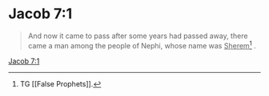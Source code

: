 # Jacob 7:1

> And now it came to pass after some years had passed away, there came a man among the people of Nephi, whose name was <u>Sherem</u>[^a] .

[Jacob 7:1](https://www.churchofjesuschrist.org/study/scriptures/bofm/jacob/7?lang=eng&id=p1#p1)


[^a]: TG [[False Prophets]].
